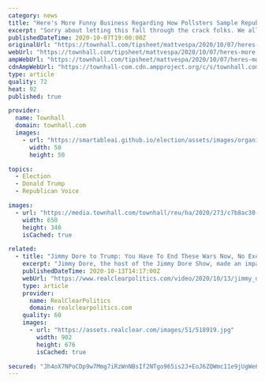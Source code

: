 ```yaml
---
category: news
title: "Here's More Funny Business Regarding How Pollsters Sample Republicans for their Anti-Trump Polls"
excerpt: "Sorry about letting this fall through the crack folks. We all know that the polling is looking nutty. I mean, Joe Biden is ahead of Donald Trump by 10-17 points"
publishedDateTime: 2020-10-07T19:00:00Z
originalUrl: "https://townhall.com/tipsheet/mattvespa/2020/10/07/heres-more-funny-business-regarding-how-pollsters-sample-republicans-for-their-antitrump-polls-n2577654"
webUrl: "https://townhall.com/tipsheet/mattvespa/2020/10/07/heres-more-funny-business-regarding-how-pollsters-sample-republicans-for-their-antitrump-polls-n2577654"
ampWebUrl: "https://townhall.com/tipsheet/mattvespa/2020/10/07/heres-more-funny-business-regarding-how-pollsters-sample-republicans-for-their-antitrump-polls-n2577654?amp=true"
cdnAmpWebUrl: "https://townhall-com.cdn.ampproject.org/c/s/townhall.com/tipsheet/mattvespa/2020/10/07/heres-more-funny-business-regarding-how-pollsters-sample-republicans-for-their-antitrump-polls-n2577654?amp=true"
type: article
quality: 72
heat: 92
published: true

provider:
  name: Townhall
  domain: townhall.com
  images:
    - url: "https://smartableai.github.io/election/assets/images/organizations/townhall.com-50x50.jpg"
      width: 50
      height: 50

topics:
  - Election
  - Donald Trump
  - Republican Voice

images:
  - url: "https://media.townhall.com/townhall/reu/ha/2020/273/c7b8ac30-e0e0-4820-9344-a4bddc8a4fb2.jpg"
    width: 650
    height: 340
    isCached: true

related:
  - title: "Jimmy Dore to Trump: You Have To End These Wars Now, No Excuses, People Need Help"
    excerpt: "Jimmy Dore, the host of the Jimmy Dore Show, made an impassioned plea directly to President Trump Monday night on the Tucker Carlson show, wondering why the president doesn't follow through on his promise to end the war in Afghanistan."
    publishedDateTime: 2020-10-13T14:17:00Z
    webUrl: "https://www.realclearpolitics.com/video/2020/10/13/jimmy_dore_to_trump_you_have_to_end_these_wars_now_no_excuses_you_promised.html#!"
    type: article
    provider:
      name: RealClearPolitics
      domain: realclearpolitics.com
    quality: 60
    images:
      - url: "https://assets.realclear.com/images/51/518919.jpg"
        width: 902
        height: 676
        isCached: true

secured: "Jh4oX7NPoCDp9w7Mmg7iRzWnNBsIf2NTgo965is2J+EoJ6ZQWmc11e9jUgWe6aDLIIFeijdSdEeg2O4gpuuAWiDTNXXhiXyO5ml2gAEG1Wt6UfnziemW/4uHRAZCAsf8E/T9Y1RQlmgIl/Z+M6Zs2U+WONpFVsB9hnNU1PrymFSS02GABugnDxbpfDITaZSQDlIEiggJl675RoSRJONfpU7jxM7nR6wd3Mhrhkic+R2VLtKuSKdotpajiZFiH6C4045P0ymKGO0NnRSWLtihwPMH73MT7cJoJuo38qxnLiUzPeaiVqURSnYyBRwWgMS8H4eD63OLWMqJ/5cpaLPEo2wWvqEkOjedyEn8mnz9jys=;HVLamnMtYgGfxGWNiEXbIw=="
---
```


